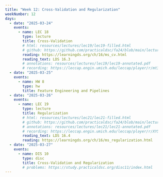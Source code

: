 ```yaml
---
title: "Week 12: Cross-Validation and Regularization"
weekNumber: 12
days:
  - date: "2025-03-24"
    events:
      - name: LEC 18
        type: lecture
        title: Cross-Validation
        # html: resources/lectures/lec19/lec19-filled.html
        # github: https://github.com/practicaldsc/fa24/blob/main/lectures/lec19/
        reading: https://learningds.org/ch/16/ms_cv.html
        reading_text: LDS 16.3
        # annotations: resources/lectures/lec19/lec19-annotated.pdf
        # recording: https://leccap.engin.umich.edu/leccap/player/r/mt3h23
  - date: "2025-03-25"
    events:
      - name: HW 8
        type: hw
        title: Feature Engineering and Pipelines
  - date: "2025-03-26"
    events:
      - name: LEC 19
        type: lecture
        title: Regularization
        # html: resources/lectures/lec21/lec21-filled.html
        # github: https://github.com/practicaldsc/fa24/blob/main/lectures/lec21/
        # annotations: resources/lectures/lec21/lec21-annotated.pdf
        # recording: https://leccap.engin.umich.edu/leccap/player/r/XY5tdq
        reading_text: LDS 16.4
        reading: https://learningds.org/ch/16/ms_regularization.html
  - date: "2025-03-27"
    events:
      - name: DIS 10
        type: disc
        title: Cross-Validation and Regularization
        # problems: https://study.practicaldsc.org/disc11/index.html
---
```


